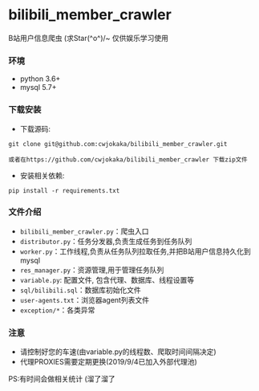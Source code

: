 # bilibili_member_crawler 
B站用户信息爬虫 (求Star\(^o^)/~
仅供娱乐学习使用

### 环境
* python 3.6+
* mysql 5.7+

### 下载安装

* 下载源码:

```shell
git clone git@github.com:cwjokaka/bilibili_member_crawler.git

或者在https://github.com/cwjokaka/bilibili_member_crawler 下载zip文件
```

* 安装相关依赖:

```shell
pip install -r requirements.txt
```

### 文件介绍
* `bilibili_member_crawler.py`：爬虫入口
* `distributor.py`：任务分发器,负责生成任务到任务队列
* `worker.py`：工作线程,负责从任务队列拉取任务,并把B站用户信息持久化到mysql
* `res_manager.py`：资源管理,用于管理任务队列
* `variable.py`: 配置文件, 包含代理、数据库、线程设置等
* `sql/bilibili.sql`：数据库初始化文件
* `user-agents.txt`：浏览器agent列表文件
* `exception/*`：各类异常

### 注意
* 请控制好您的车速(由variable.py的线程数、爬取时间间隔决定)
* 代理PROXIES需要定期更换(2019/9/4已加入外部代理池)


PS:有时间会做相关统计 (溜了溜了
